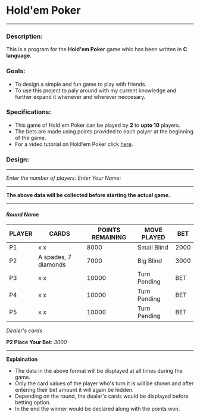 # Hold'em Poker
***
### Description:
This is a program for the **Hold'em Poker** game whic has been written in **C language**.

### Goals:
- To design a simple and fun game to play with friends.
- To use this project to paly around with my current knowledge and further expand it whenever and wherever neccesary. 
### Specifications:
- This game of Hold'em Poker can be played by **2** to **upto 10** players.
- The bets are made using points provided to each palyer at the beginning of the game.
-  For a video tutorial on Hold'em Poker click [here](https://www.youtube.com/watch?v=CpSewSHZhmo).
  
### Design:
***
_Enter the number of players:_
_Enter Your Name:_ 
***
**The above data will be collected before starting the actual game.**
***
#### _Round Name_
| PLAYER | CARDS | POINTS REMAINING | MOVE PLAYED | BET |
| ------| ------ | ------| ------ | ------ |
| P1 | x x | 8000 | Small Blind | 2000 |
| P2 | A spades, 7 diamonds   | 7000 | Big Blind | 3000 |
| P3 | x x | 10000 | Turn Pending | BET |
| P4 | x x | 10000 | Turn Pending | BET |
| P5 | x x | 10000 | Turn Pending | BET |

_Dealer's cards_

**P2 Place Your Bet**: _3000_

***
**Explaination**

- The data in the above format will be displayed at all times during the game. 
- Only the card values of the player who's turn it is will be shown and after entering their bet amount it will again be hidden.
- Depending on the round, the dealer's cards would be displayed before betting option.
- In the end the winner would be declared along with the points won.
   
